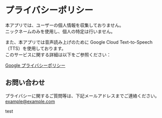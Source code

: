 # プライバシーポリシー

本アプリでは、ユーザーの個人情報を収集しておりません。  
ニックネームのみを使用し、個人の特定は行いません。

また、本アプリでは音声読み上げのために Google Cloud Text-to-Speech（TTS）を使用しております。  
このサービスに関する詳細は以下をご参照ください：

[Google プライバシーポリシー](https://policies.google.com/privacy?hl=ja)

## お問い合わせ

プライバシーに関するご質問等は、下記メールアドレスまでご連絡ください。  
example@example.com

test
